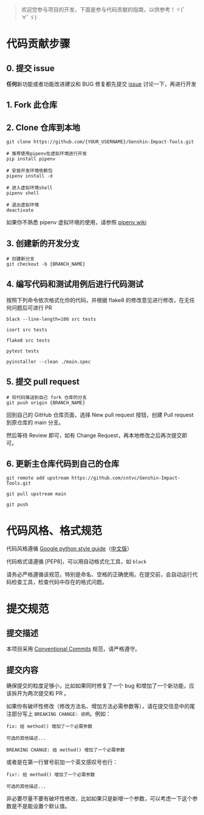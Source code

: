 > 欢迎您参与项目的开发，下面是参与代码贡献的指南，以供参考！ヾ(ﾟ∀ﾟゞ)

# 代码贡献步骤

## 0. 提交 issue
**任何**新功能或者功能改进建议和 BUG 修复都先提交 [issue][issues] 讨论一下，再进行开发

## 1. Fork 此仓库

## 2. Clone 仓库到本地
```shell
git clone https://github.com/{YOUR_USERNAME}/Genshin-Impact-Tools.git

# 推荐使用pipenv在虚拟环境进行开发
pip install pipenv

# 安装开发环境依赖包
pipenv install -d 

# 进入虚拟环境shell
pipenv shell

# 退出虚拟环境
deactivate
```

如果你不熟悉 pipenv 虚拟环境的使用，请参照 [pipenv wiki][pipenv]

## 3. 创建新的开发分支

```shell
# 创建新分支
git checkout -b {BRANCH_NAME}
```

## 4. 编写代码和测试用例后进行代码测试

按照下列命令依次格式化你的代码，并根据 flake8 的修改意见进行修改，在无任何问题后可进行 PR

```shell
black --line-length=100 src tests

isort src tests

flake8 src tests

pytest tests

pyinstaller --clean ./main.spec
```

## 5. 提交 pull request

```shell
# 将代码推送到自己 fork 仓库的分支
git push origin {BRANCH_NAME}
```

回到自己的 GitHub 仓库页面，选择 New pull request 按钮，创建 Pull request 到原仓库的 main 分支。

然后等待 Review 即可，如有 Change Request，再本地修改之后再次提交即可。

## 6. 更新主仓库代码到自己的仓库

```shell
git remote add upstream https://github.com/cntvc/Genshin-Impact-Tools.git

git pull upstream main

git push
```

# 代码风格、格式规范

代码风格遵循 [Google python style guide](https://google.github.io/styleguide/pyguide.html)（[中文版](https://google-styleguide.readthedocs.io/zh_CN/latest/google-python-styleguide/contents.html)）

代码格式请遵循 [PEP8]，可以用自动格式化工具，如 `black`

请务必严格遵循该规范，特别是命名、空格的正确使用。在提交前，会自动运行代码检查工具，检查代码中存在的格式问题。

# 提交规范

## 提交描述

本项目采用 [Conventional Commits](https://www.conventionalcommits.org/zh-hans/v1.0.0/) 规范，请严格遵守。

## 提交内容

确保提交的粒度足够小，比如如果同时修复了一个 bug 和增加了一个新功能，应该拆开为两次提交和 PR 。

如果你有破坏性修改（修改方法名、增加方法必需参数等），请在提交信息中的尾注部分写上 `BREAKING CHANGE: 说明`。例如：

```
fix: 给 method() 增加了一个必需参数

可选的其他描述...

BREAKING CHANGE: 给 method() 增加了一个必需参数
```

或者是在第一行冒号前加一个英文感叹号也行：

```
fix!: 给 method() 增加了一个必需参数

可选的其他描述...
```

非必要尽量不要有破坏性修改，比如如果只是新增一个参数，可以考虑一下这个参数是不是能设置个默认值。

[issues]: https://github.com/cntvc/Genshin-Impact-Tools/issues
[pipenv]: https://pipenv.pypa.io/en/latest/
